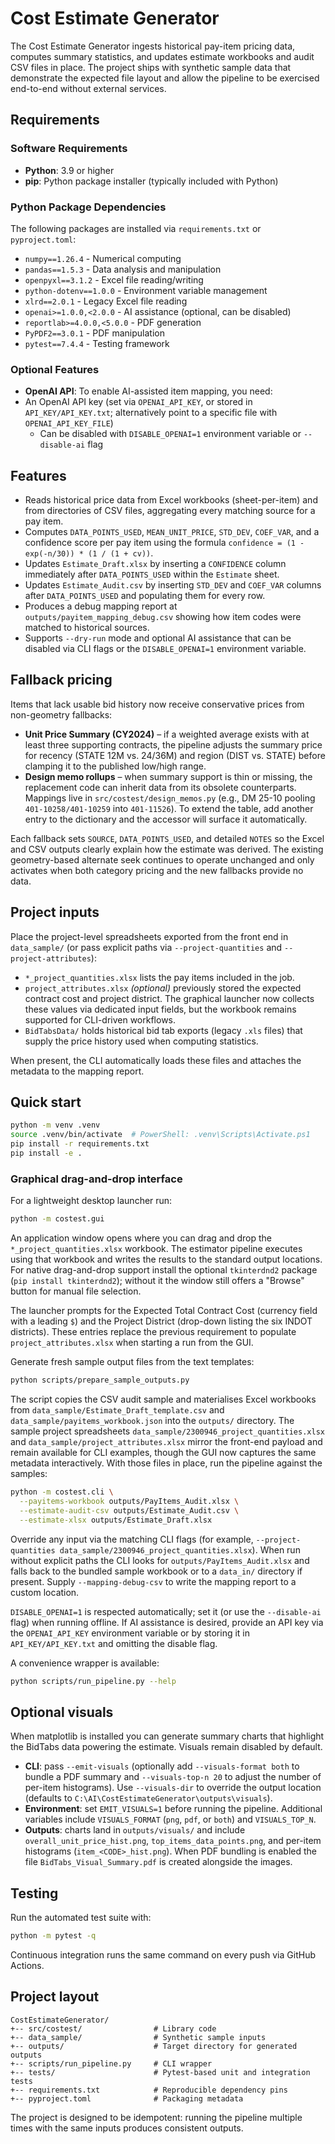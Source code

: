 # Cost Estimate Generator

The Cost Estimate Generator ingests historical pay-item pricing data, computes
summary statistics, and updates estimate workbooks and audit CSV files in
place. The project ships with synthetic sample data that demonstrate the
expected file layout and allow the pipeline to be exercised end-to-end without
external services.

## Requirements

### Software Requirements
- **Python**: 3.9 or higher
- **pip**: Python package installer (typically included with Python)

### Python Package Dependencies
The following packages are installed via `requirements.txt` or `pyproject.toml`:
- `numpy==1.26.4` - Numerical computing
- `pandas==1.5.3` - Data analysis and manipulation
- `openpyxl==3.1.2` - Excel file reading/writing
- `python-dotenv==1.0.0` - Environment variable management
- `xlrd==2.0.1` - Legacy Excel file reading
- `openai>=1.0.0,<2.0.0` - AI assistance (optional, can be disabled)
- `reportlab>=4.0.0,<5.0.0` - PDF generation
- `PyPDF2==3.0.1` - PDF manipulation
- `pytest==7.4.4` - Testing framework

### Optional Features
- **OpenAI API**: To enable AI-assisted item mapping, you need:
- An OpenAI API key (set via `OPENAI_API_KEY`, or stored in `API_KEY/API_KEY.txt`;
  alternatively point to a specific file with `OPENAI_API_KEY_FILE`)
  - Can be disabled with `DISABLE_OPENAI=1` environment variable or `--disable-ai` flag

## Features

- Reads historical price data from Excel workbooks (sheet-per-item) and from
  directories of CSV files, aggregating every matching source for a pay item.
- Computes `DATA_POINTS_USED`, `MEAN_UNIT_PRICE`, `STD_DEV`, `COEF_VAR`, and a
  confidence score per pay item using the formula
  `confidence = (1 - exp(-n/30)) * (1 / (1 + cv))`.
- Updates `Estimate_Draft.xlsx` by inserting a `CONFIDENCE` column immediately
  after `DATA_POINTS_USED` within the `Estimate` sheet.
- Updates `Estimate_Audit.csv` by inserting `STD_DEV` and `COEF_VAR` columns
  after `DATA_POINTS_USED` and populating them for every row.
- Produces a debug mapping report at `outputs/payitem_mapping_debug.csv` showing
  how item codes were matched to historical sources.
 - Supports `--dry-run` mode and optional AI assistance that can be disabled
   via CLI flags or the `DISABLE_OPENAI=1` environment variable.

## Fallback pricing

Items that lack usable bid history now receive conservative prices from
non-geometry fallbacks:

- **Unit Price Summary (CY2024)** – if a weighted average exists with at least
  three supporting contracts, the pipeline adjusts the summary price for
  recency (STATE 12M vs. 24/36M) and region (DIST vs. STATE) before clamping it
  to the published low/high range.
- **Design memo rollups** – when summary support is thin or missing, the
  replacement code can inherit data from its obsolete counterparts.  Mappings
  live in `src/costest/design_memos.py` (e.g., DM 25-10 pooling
  `401-10258/401-10259` into `401-11526`).  To extend the table, add another
  entry to the dictionary and the accessor will surface it automatically.

Each fallback sets `SOURCE`, `DATA_POINTS_USED`, and detailed `NOTES` so the
Excel and CSV outputs clearly explain how the estimate was derived.  The
existing geometry-based alternate seek continues to operate unchanged and only
activates when both category pricing and the new fallbacks provide no data.

## Project inputs

Place the project-level spreadsheets exported from the front end in
`data_sample/` (or pass explicit paths via `--project-quantities` and
`--project-attributes`):

- `*_project_quantities.xlsx` lists the pay items included in the job.
- `project_attributes.xlsx` *(optional)* previously stored the expected contract
  cost and project district. The graphical launcher now collects these values
  via dedicated input fields, but the workbook remains supported for CLI-driven
  workflows.
- `BidTabsData/` holds historical bid tab exports (legacy `.xls` files) that
  supply the price history used when computing statistics.

When present, the CLI automatically loads these files and attaches the metadata
to the mapping report.

## Quick start

```bash
python -m venv .venv
source .venv/bin/activate  # PowerShell: .venv\Scripts\Activate.ps1
pip install -r requirements.txt
pip install -e .
```

### Graphical drag-and-drop interface

For a lightweight desktop launcher run:

```bash
python -m costest.gui
```

An application window opens where you can drag and drop the
``*_project_quantities.xlsx`` workbook.  The estimator pipeline executes using
that workbook and writes the results to the standard output locations.  For
native drag-and-drop support install the optional ``tkinterdnd2`` package
(``pip install tkinterdnd2``); without it the window still offers a "Browse"
button for manual file selection.

The launcher prompts for the Expected Total Contract Cost (currency field with a
leading ``$``) and the Project District (drop-down listing the six INDOT
districts). These entries replace the previous requirement to populate
``project_attributes.xlsx`` when starting a run from the GUI.

Generate fresh sample output files from the text templates:

```bash
python scripts/prepare_sample_outputs.py
```

The script copies the CSV audit sample and materialises Excel workbooks from
`data_sample/Estimate_Draft_template.csv` and
`data_sample/payitems_workbook.json` into the `outputs/` directory. The sample
project spreadsheets `data_sample/2300946_project_quantities.xlsx` and
`data_sample/project_attributes.xlsx` mirror the front-end payload and remain
available for CLI examples, though the GUI now captures the same metadata
interactively.
With those files in place, run the pipeline against the samples:

```bash
python -m costest.cli \
  --payitems-workbook outputs/PayItems_Audit.xlsx \
  --estimate-audit-csv outputs/Estimate_Audit.csv \
  --estimate-xlsx outputs/Estimate_Draft.xlsx
```

Override any input via the matching CLI flags (for example,
`--project-quantities data_sample/2300946_project_quantities.xlsx`).
When run without explicit paths the CLI looks for `outputs/PayItems_Audit.xlsx`
and falls back to the bundled sample workbook or to a `data_in/` directory if
present. Supply `--mapping-debug-csv` to write the mapping report to a custom
location.

`DISABLE_OPENAI=1` is respected automatically; set it (or use the
`--disable-ai` flag) when running offline. If AI assistance is desired, provide
an API key via the `OPENAI_API_KEY` environment variable or by storing it in
`API_KEY/API_KEY.txt` and omitting the disable flag.

A convenience wrapper is available:

```bash
python scripts/run_pipeline.py --help
```

## Optional visuals

When matplotlib is installed you can generate summary charts that highlight the
BidTabs data powering the estimate. Visuals remain disabled by default.

- **CLI**: pass `--emit-visuals` (optionally add `--visuals-format both` to
  bundle a PDF summary and `--visuals-top-n 20` to adjust the number of
  per-item histograms). Use `--visuals-dir` to override the output location
  (defaults to `C:\AI\CostEstimateGenerator\outputs\visuals`).
- **Environment**: set `EMIT_VISUALS=1` before running the pipeline. Additional
  variables include `VISUALS_FORMAT` (`png`, `pdf`, or `both`) and
  `VISUALS_TOP_N`.
- **Outputs**: charts land in `outputs/visuals/` and include
  `overall_unit_price_hist.png`, `top_items_data_points.png`, and
  per-item histograms (`item_<CODE>_hist.png`). When PDF bundling is enabled the
  file `BidTabs_Visual_Summary.pdf` is created alongside the images.

## Testing

Run the automated test suite with:

```bash
python -m pytest -q
```

Continuous integration runs the same command on every push via GitHub Actions.

## Project layout

```
CostEstimateGenerator/
+-- src/costest/                # Library code
+-- data_sample/                # Synthetic sample inputs
+-- outputs/                    # Target directory for generated outputs
+-- scripts/run_pipeline.py     # CLI wrapper
+-- tests/                      # Pytest-based unit and integration tests
+-- requirements.txt            # Reproducible dependency pins
+-- pyproject.toml              # Packaging metadata
```

The project is designed to be idempotent: running the pipeline multiple times
with the same inputs produces consistent outputs.
